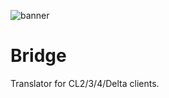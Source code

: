![banner](https://github.com/user-attachments/assets/ce3a4bd8-13aa-4e3c-ba99-75ed8e6a753f)

# Bridge
Translator for CL2/3/4/Delta clients.
